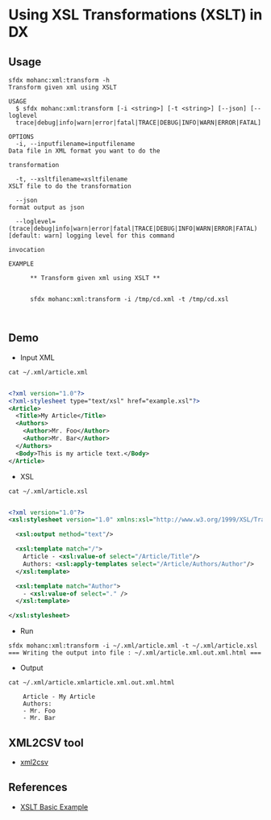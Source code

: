 # Using XSL Transformations (XSLT) in DX

## Usage
```
sfdx mohanc:xml:transform -h
Transform given xml using XSLT

USAGE
  $ sfdx mohanc:xml:transform [-i <string>] [-t <string>] [--json] [--loglevel 
  trace|debug|info|warn|error|fatal|TRACE|DEBUG|INFO|WARN|ERROR|FATAL]

OPTIONS
  -i, --inputfilename=inputfilename                                                 Data file in XML format you want to do the
                                                                                    transformation

  -t, --xsltfilename=xsltfilename                                                   XSLT file to do the transformation

  --json                                                                            format output as json

  --loglevel=(trace|debug|info|warn|error|fatal|TRACE|DEBUG|INFO|WARN|ERROR|FATAL)  [default: warn] logging level for this command
                                                                                    invocation

EXAMPLE

      ** Transform given xml using XSLT **

    
      sfdx mohanc:xml:transform -i /tmp/cd.xml -t /tmp/cd.xsl



```

## Demo

- Input XML
```
cat ~/.xml/article.xml

```

```xml

<?xml version="1.0"?>
<?xml-stylesheet type="text/xsl" href="example.xsl"?>
<Article>
  <Title>My Article</Title>
  <Authors>
    <Author>Mr. Foo</Author>
    <Author>Mr. Bar</Author>
  </Authors>
  <Body>This is my article text.</Body>
</Article>
```

- XSL


```
cat ~/.xml/article.xsl

```

```xml

<?xml version="1.0"?>
<xsl:stylesheet version="1.0" xmlns:xsl="http://www.w3.org/1999/XSL/Transform">

  <xsl:output method="text"/>

  <xsl:template match="/">
    Article - <xsl:value-of select="/Article/Title"/>
    Authors: <xsl:apply-templates select="/Article/Authors/Author"/>
  </xsl:template>

  <xsl:template match="Author">
    - <xsl:value-of select="." />
  </xsl:template>

</xsl:stylesheet>

```

- Run

```
sfdx mohanc:xml:transform -i ~/.xml/article.xml -t ~/.xml/article.xsl 
=== Writing the output into file : ~/.xml/article.xml.out.xml.html ===

```

- Output

```
cat ~/.xml/article.xmlarticle.xml.out.xml.html
```

```
    Article - My Article
    Authors: 
    - Mr. Foo
    - Mr. Bar
```

## XML2CSV tool
- [xml2csv](https://mohan-chinnappan-n2.github.io/data/util/xml2csv.html)

## References

- [XSLT Basic Example](https://developer.mozilla.org/en-US/docs/Web/API/XSLTProcessor/Basic_Example)
